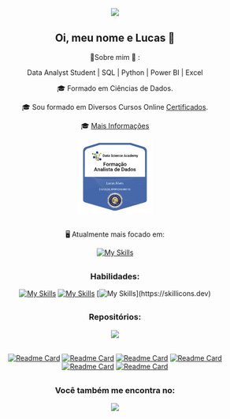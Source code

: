 <div id="header" align="center">

<img src="https://media.giphy.com/media/M9gbBd9nbDrOTu1Mqx/giphy.gif" width="100"/>
<h2>
Oi, meu nome e Lucas 👋
</h2>
 
 👦Sobre mim 🌱 :
 
Data Analyst Student | SQL | Python | Power BI | Excel


 
🎓 Formado em Ciências de Dados.

🎓 Sou formado em Diversos Cursos Online [Certificados](https://github.com/Prog-LucasAlves/CV/tree/main/image).

🎓 [Mais Informações](https://cvlucas.streamlit.app/)

<img src="https://github.com/Prog-LucasAlves/CV/blob/main/image/Badge%20-%20FADA%20-%20Forma%C3%A7%C3%A3o%20Analista%20de%20Dados%20-%20Lucas%20Alves.png" width="150" height="150">

 ##
 
 🖥 Atualmente mais focado em:

[![My Skills](https://skillicons.dev/icons?i=python,postgres,docker,flask)](https://skillicons.dev)

 </div>

##

<div id="badges" align="center">

 
### Habilidades:
[![My Skills](https://skillicons.dev/icons?i=docker,fastapi,flask,github,md)](https://skillicons.dev)
[![My Skills](https://skillicons.dev/icons?i=mongodb,mysql,postgres,py,vscode)](https://skillicons.dev)
[![My Skills](https://skillicons.dev/icons?i=git,)](https://skillicons.dev)

</div>

##

<div align="center">
 
### Repositórios:
 
  <a href="https://github.com/Prog-LucasAlves">
  <img height="167em" src="https://github-readme-stats.vercel.app/api?username=Prog-LucasAlves&show_icons=true&theme=radical" />
<div>

 ##
<div align="center">
 
[![Readme Card](https://github-readme-stats.vercel.app/api/pin/?username=Prog-LucasAlves&repo=PUB_Dados_Financeiros_B3&theme=radical
)](https://github.com/Prog-LucasAlves/PUB_Dados_Financeiros_B3)
[![Readme Card](https://github-readme-stats.vercel.app/api/pin/?username=Prog-LucasAlves&repo=AED_Consumidor_Gov_Br&theme=radical
)](https://github.com/Prog-LucasAlves/AED_Consumidor_Gov_Br)
[![Readme Card](https://github-readme-stats.vercel.app/api/pin/?username=Prog-LucasAlves&repo=ENG-AirFlow&theme=radical
)](https://github.com/Prog-LucasAlves/ENG-AirFlow)
[![Readme Card](https://github-readme-stats.vercel.app/api/pin/?username=Prog-LucasAlves&repo=AED_Dados_Seguranca_Publica&theme=radical
)](https://github.com/Prog-LucasAlves/AED_Dados_Seguranca_Publica)
[![Readme Card](https://github-readme-stats.vercel.app/api/pin/?username=Prog-LucasAlves&repo=PUB_Estrutura_Projeto_ETL&theme=radical
)](https://github.com/Prog-LucasAlves/PUB_Estrutura_Projeto_ETL)
[![Readme Card](https://github-readme-stats.vercel.app/api/pin/?username=Prog-LucasAlves&repo=ENG_API_FUTEBOL&theme=radical
)](https://github.com/Prog-LucasAlves/ENG_API_FUTEBOL)

 </div>
 
 ##
 
 ### Você também me encontra no:
<a href='https://www.linkedin.com/in/lucasalves-ast'>
  <img src='https://img.shields.io/badge/linkedin-%230077B5.svg?style=for-the-badge&logo=linkedin&logoColor=white')
</a>
